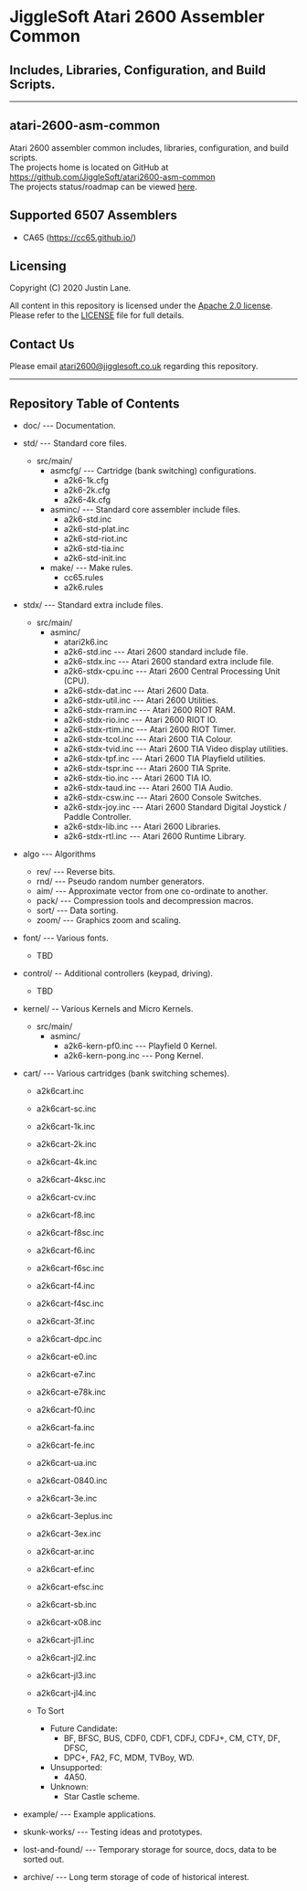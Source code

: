 # JiggleSoft Atari 2600 Assembler Common
## Includes, Libraries, Configuration, and Build Scripts. 

---

## atari-2600-asm-common

Atari 2600 assembler common includes, libraries, configuration, and build scripts.\
The projects home is located on GitHub at https://github.com/JiggleSoft/atari2600-asm-common \
The projects status/roadmap can be viewed [here](STATUS-README.md).

## Supported 6507 Assemblers

 * CA65 (https://cc65.github.io/)

## Licensing

Copyright (C) 2020 Justin Lane.

All content in this repository is licensed under the [Apache 2.0 license](LICENSE-2.0.txt).\
Please refer to the [LICENSE](LICENSE) file for full details.

## Contact Us

Please email atari2600@jigglesoft.co.uk regarding this repository.

---

## Repository Table of Contents

 * doc/ --- Documentation.

 * std/ --- Standard core files.
   * src/main/
     * asmcfg/ --- Cartridge (bank switching) configurations.
       * a2k6-1k.cfg
       * a2k6-2k.cfg
       * a2k6-4k.cfg
     * asminc/ --- Standard core assembler include files.
       * a2k6-std.inc
       * a2k6-std-plat.inc
       * a2k6-std-riot.inc
       * a2k6-std-tia.inc
       * a2k6-std-init.inc
     * make/ --- Make rules.
       * cc65.rules
       * a2k6.rules

 * stdx/ --- Standard extra include files.
   * src/main/
     * asminc/
       * atari2k6.inc
       * a2k6-std.inc --- Atari 2600 standard include file.
       * a2k6-stdx.inc --- Atari 2600 standard extra include file.
       * a2k6-stdx-cpu.inc --- Atari 2600 Central Processing Unit (CPU).
       * a2k6-stdx-dat.inc --- Atari 2600 Data.
       * a2k6-stdx-util.inc --- Atari 2600 Utilities.
       * a2k6-stdx-rram.inc --- Atari 2600 RIOT RAM.
       * a2k6-stdx-rio.inc --- Atari 2600 RIOT IO.
       * a2k6-stdx-rtim.inc --- Atari 2600 RIOT Timer.
       * a2k6-stdx-tcol.inc --- Atari 2600 TIA Colour.
       * a2k6-stdx-tvid.inc --- Atari 2600 TIA Video display utilities.
       * a2k6-stdx-tpf.inc --- Atari 2600 TIA Playfield utilities.
       * a2k6-stdx-tspr.inc --- Atari 2600 TIA Sprite.
       * a2k6-stdx-tio.inc --- Atari 2600 TIA IO.
       * a2k6-stdx-taud.inc --- Atari 2600 TIA Audio.
       * a2k6-stdx-csw.inc --- Atari 2600 Console Switches.
       * a2k6-stdx-joy.inc --- Atari 2600 Standard Digital Joystick / Paddle Controller.
       * a2k6-stdx-lib.inc --- Atari 2600 Libraries.
       * a2k6-stdx-rtl.inc --- Atari 2600 Runtime Library.

 * algo --- Algorithms
   * rev/ --- Reverse bits.
   * rnd/ --- Pseudo random number generators.
   * aim/ --- Approximate vector from one co-ordinate to another.
   * pack/ --- Compression tools and decompression macros.
   * sort/ --- Data sorting.
   * zoom/ --- Graphics zoom and scaling.

 * font/ --- Various fonts.
   * TBD

 * control/ -- Additional controllers (keypad, driving).
   * TBD

 * kernel/ -- Various Kernels and Micro Kernels.
   * src/main/
     * asminc/
       * a2k6-kern-pf0.inc --- Playfield 0 Kernel.
       * a2k6-kern-pong.inc --- Pong Kernel. 

 * cart/ --- Various cartridges (bank switching schemes).
   * a2k6cart.inc
   
   * a2k6cart-sc.inc

   * a2k6cart-1k.inc
   * a2k6cart-2k.inc
   * a2k6cart-4k.inc
   * a2k6cart-4ksc.inc
   * a2k6cart-cv.inc

   * a2k6cart-f8.inc
   * a2k6cart-f8sc.inc
   * a2k6cart-f6.inc
   * a2k6cart-f6sc.inc
   * a2k6cart-f4.inc
   * a2k6cart-f4sc.inc

   * a2k6cart-3f.inc
   * a2k6cart-dpc.inc
   * a2k6cart-e0.inc
   * a2k6cart-e7.inc
   * a2k6cart-e78k.inc
   * a2k6cart-f0.inc
   * a2k6cart-fa.inc
   * a2k6cart-fe.inc
   * a2k6cart-ua.inc

   * a2k6cart-0840.inc
   * a2k6cart-3e.inc
   * a2k6cart-3eplus.inc
   * a2k6cart-3ex.inc
   * a2k6cart-ar.inc
   * a2k6cart-ef.inc
   * a2k6cart-efsc.inc
   * a2k6cart-sb.inc
   * a2k6cart-x08.inc

   * a2k6cart-jl1.inc
   * a2k6cart-jl2.inc
   * a2k6cart-jl3.inc
   * a2k6cart-jl4.inc

   * To Sort
     * Future Candidate: 
       * BF, BFSC, BUS, CDF0, CDF1, CDFJ, CDFJ+, CM, CTY, DF, DFSC,
       * DPC+, FA2, FC, MDM, TVBoy, WD. 
     * Unsupported:
       * 4A50.
     * Unknown:
       * Star Castle scheme.

 * example/ --- Example applications.

 * skunk-works/ --- Testing ideas and prototypes. 

 * lost-and-found/ --- Temporary storage for source, docs, data to be sorted out.

 * archive/ --- Long term storage of code of historical interest.
